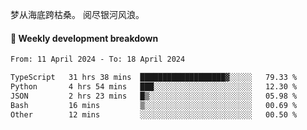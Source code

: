 梦从海底跨枯桑。
阅尽银河风浪。


#### 📝 Weekly development breakdown

<!--START_SECTION:waka-->

```txt
From: 11 April 2024 - To: 18 April 2024

TypeScript   31 hrs 38 mins  ███████████████████▓░░░░░   79.33 %
Python       4 hrs 54 mins   ███░░░░░░░░░░░░░░░░░░░░░░   12.30 %
JSON         2 hrs 23 mins   █▒░░░░░░░░░░░░░░░░░░░░░░░   05.98 %
Bash         16 mins         ▒░░░░░░░░░░░░░░░░░░░░░░░░   00.69 %
Other        12 mins         ░░░░░░░░░░░░░░░░░░░░░░░░░   00.50 %
```

<!--END_SECTION:waka-->



